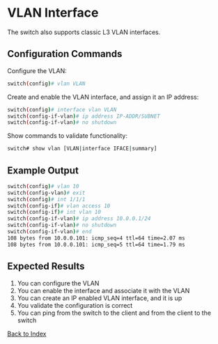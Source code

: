 # VLAN Interface 

The switch also supports classic L3 VLAN interfaces. 

## Configuration Commands

Configure the VLAN: 

```bash
switch(config)# vlan VLAN
```

Create and enable the VLAN interface, and assign it an IP address: 

```bash
switch(config)# interface vlan VLAN
switch(config-if-vlan)# ip address IP-ADDR/SUBNET
switch(config-if-vlan)# no shutdown
```

Show commands to validate functionality:  

```bash
switch# show vlan [VLAN|interface IFACE|summary]
```

## Example Output 

```bash
switch(config)# vlan 10
switch(config-vlan)# exit
switch(config)# int 1/1/1
switch(config-if)# vlan access 10
switch(config-if)# int vlan 10
switch(config-if-vlan)# ip address 10.0.0.1/24
switch(config-if-vlan)# no shutdown
switch(config-if-vlan)# end
108 bytes from 10.0.0.101: icmp_seq=4 ttl=64 time=2.07 ms
108 bytes from 10.0.0.101: icmp_seq=5 ttl=64 time=1.79 ms
```

## Expected Results 

1. You can configure the VLAN
2. You can enable the interface and associate it with the VLAN
3. You can create an IP enabled VLAN interface, and it is up
4. You validate the configuration is correct
5. You can ping from the switch to the client and from the client to the switch  

[Back to Index](../index_aruba.md)